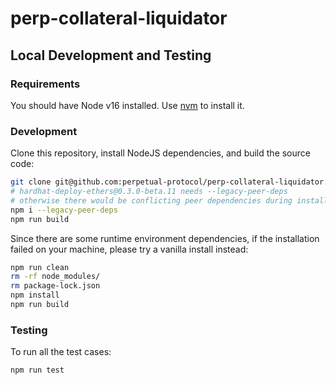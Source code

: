 # perp-collateral-liquidator

## Local Development and Testing

### Requirements

You should have Node v16 installed. Use [nvm](https://github.com/nvm-sh/nvm) to install it.

### Development

Clone this repository, install NodeJS dependencies, and build the source code:

```bash
git clone git@github.com:perpetual-protocol/perp-collateral-liquidator.git
# hardhat-deploy-ethers@0.3.0-beta.11 needs --legacy-peer-deps
# otherwise there would be conflicting peer dependencies during installation
npm i --legacy-peer-deps
npm run build
```

Since there are some runtime environment dependencies, if the installation failed on your machine, please try a vanilla install instead:

```bash
npm run clean
rm -rf node_modules/
rm package-lock.json
npm install
npm run build
```

### Testing

To run all the test cases:

```bash
npm run test
```
